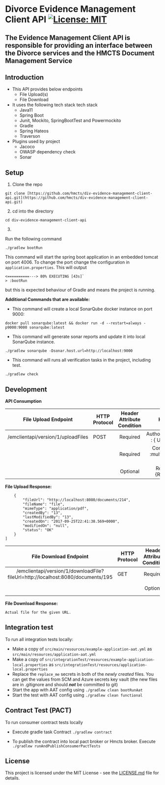 # Divorce Evidence Management Client API [![License: MIT](https://img.shields.io/badge/License-MIT-yellow.svg)](https://opensource.org/licenses/MIT)

## The Evidence Management Client API is responsible for providing an interface between the Divorce services and the HMCTS Document Management Service

## Introduction
* This API provides below endpoints
  * File Upload(s)
  * File Download
* It uses the following tech stack tech stack
  * Java11
  * Spring Boot
  * Junit, Mockito, SpringBootTest and Powermockito
  * Gradle
  * Spring Hateos
  * Traverson
* Plugins used by project
  * Jacoco
  * OWASP dependency check
  * Sonar

## Setup

1. Clone the repo 
```
git clone [https://github.com/hmcts/div-evidence-management-client-api.git](https://github.com/hmcts/div-evidence-management-client-api.git)
```
2. cd into the directory
```
cd div-evidence-management-client-api
```

3. 
Run the following command
```
./gradlew bootRun

```
This command will start the spring boot application in an embedded tomcat on port 4006.
To change the port change the configuration in `application.properties`. 
This will output 
```
<==========---> 80% EXECUTING [43s]`
> :bootRun
```
 but this is expected behaviour of Gradle and means the project is running.

**Additional Commands that are available:**
* This command will create a local SonarQube docker instance on port 9000:
```
docker pull sonarqube:latest && docker run -d --restart=always -p9000:9000 sonarqube:latest
```

* This command will generate sonar reports and update it into local SonarQube instance.
```
./gradlew sonarqube -Dsonar.host.url=http://localhost:9000
```

* This command will runs all verification tasks in the project, including test.
```
./gradlew check
```
 
## Development 
**API Consumption**

| File Upload Endpoint | HTTP Protocol | Header Attribute  Condition | Headers | Body |
|:----------------------------------:|---------------|:---------------------------:|:------------------------------------:|:----------------------------------------------------------------:|
| /emclientapi/version/1/uploadFiles | POST | Required | AuthorizationToken : { User Token }  | [key=file,value=MultipartFile1,key=file,value=MultipartFile2,....] |
|  |  | Required | Content-Type :multipart/form-data  |  |
|  |  | Optional | RequestId :{RequestId} |  |

**File Upload Response:**

``` [
    {
        "fileUrl": "http://localhost:8080/documents/214",
        "fileName": "file",
        "mimeType": "application/pdf",
        "createdBy": "13",
        "lastModifiedBy": "13",
        "createdOn": "2017-09-25T22:41:38.569+0000",
        "modifiedOn": "null",
        "status": "OK"
    }
] 

```

| File Download Endpoint | HTTP Protocol | Header Attribute  Condition | Headers |
|:-------------------------------------------------------------------------------:|---------------|:---------------------------:|:------------------------------------:|
| /emclientapi/version/1/downloadFile?fileUrl=http://localhost:8080/documents/195 | GET | Required | AuthorizationToken : { User Token }  |
|  |  | Optional | RequestId :{RequestId} |

**File Download Response:**

``` Actual file for the given URL. ```

## Integration test

To run all integration tests locally:

* Make a copy of `src/main/resources/example-application-aat.yml` as `src/main/resources/application-aat.yml`
* Make a copy of `src/integrationTest/resources/example-application-local.properties` as `src/integrationTest/resources/application-local.properties`
* Replace the `replace_me` secrets in both of the _newly created_ files. You can get the values from SCM and Azure secrets key vault (the new files are in .gitignore and should ***not*** be committed to git)
* Start the app with AAT config using `./gradlew clean bootRunAat`
* Start the test with AAT config using `./gradlew clean functional`

## Contract Test (PACT)

To run consumer contract tests locally
* Execute gradle task Contract 
   ```./gradlew contract```
 
* To publish the contract into local pact broker or Hmcts broker.  Execute
   ```./gradlew runAndPublishConsumerPactTests```


##  License

This project is licensed under the MIT License - see the [LICENSE.md](LICENSE.md) file for details.
